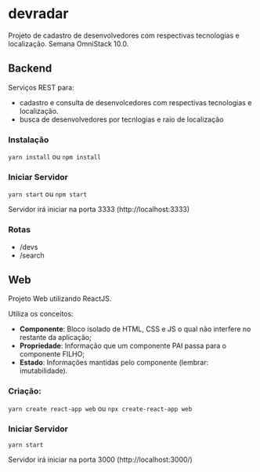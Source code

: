 # devradar
Projeto de cadastro de desenvolvedores com respectivas tecnologias e localização.
Semana OmniStack 10.0.

## Backend
Serviços REST para:
* cadastro e consulta de desenvolcedores com respectivas tecnologias e localização.
* busca de desenvolvedores por tecnlogias e raio de localização


### Instalação

`yarn install` ou `npm install`

### Iniciar Servidor

`yarn start` ou `npm start`

Servidor irá iniciar na porta 3333 (http://localhost:3333)

### Rotas

* /devs
* /search

## Web

Projeto Web utilizando ReactJS.

Utiliza os conceitos:

* **Componente**: Bloco isolado de HTML, CSS e JS o qual não interfere no restante da aplicação;
* **Propriedade**: Informação que um componente PAI passa para o componente FILHO;
* **Estado**: Informações mantidas pelo componente (lembrar: imutabilidade).

### Criação:

`yarn create react-app web` ou `npx create-react-app web`

### Iniciar Servidor

`yarn start`

Servidor irá iniciar na porta 3000 (http://localhost:3000/)
